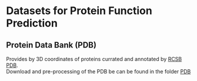 # Datasets for Protein Function Prediction


## Protein Data Bank (PDB)
Provides by 3D coordinates of proteins currated and annotated by [RCSB PDB](https://www.rcsb.org/).  
Download and pre-processing of the PDB be can be found in the folder [PDB](./PDB)

